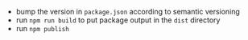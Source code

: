 - bump the version in `package.json` according to semantic versioning
- run `npm run build` to put package output in the `dist` directory
- run `npm publish`
